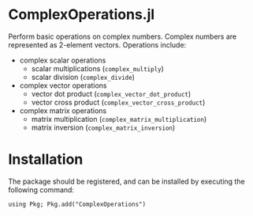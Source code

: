 # ComplexOperations.jl

Perform basic operations on complex numbers. Complex numbers are represented as 2-element vectors.
Operations include:

- complex scalar operations
  - scalar multiplications (`complex_multiply`)
  - scalar division (`complex_divide`)
- complex vector operations
  - vector dot product (`complex_vector_dot_product`)
  - vector cross product (`complex_vector_cross_product`)
- complex matrix operations
  - matrix multiplication (`complex_matrix_multiplication`)
  - matrix inversion (`complex_matrix_inversion`)

# Installation

The package should be registered, and can be installed by executing the following command:

`using Pkg; Pkg.add("ComplexOperations")`

